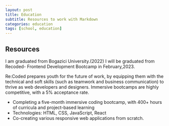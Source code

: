 ```yaml
---
layout: post
title: Education
subtitle: Resources to work with Markdown
categories: education
tags: [school, education]
---
```


## Resources

I am graduated from Bogazici University.(2022)
I will be graduated from Recoded- Frontend Development Bootcamp in February,2023.

Re:Coded prepares youth for the future of work, by equipping them with the technical and soft skills (such as teamwork and business communication) to thrive as web developers and designers. Immersive bootcamps are highly competitive, with a 5% acceptance rate.
* Completing a five-month immersive coding bootcamp, with 400+ hours of curricula and project-based learning 
* Technologies: HTML, CSS, JavaScript, React
* Co-creating various responsive web applications from scratch.
